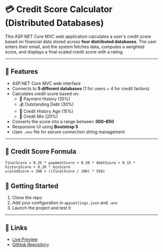 # 💳 Credit Score Calculator (Distributed Databases)

This ASP.NET Core MVC web application calculates a user's credit score based on financial data stored across **four distributed databases**. The user enters their email, and the system fetches data, computes a weighted score, and displays a final scaled credit score with a rating.

---

## 🚀 Features

- ASP.NET Core MVC web interface
- Connects to **5 different databases** (1 for users + 4 for credit factors)
- Calculates credit score based on:
  - 🧾 Payment History (35%)
  - 💰 Outstanding Debt (30%)
  - 📆 Credit History Age (15%)
  - 🧠 Credit Mix (20%)
- Converts the score into a range between **300–850**
- Responsive UI using **Bootstrap 5**
- Uses `.env` file for secure connection string management

---

## 🧮 Credit Score Formula

```text
finalScore = 0.35 * paymentScore + 0.30 * debtScore + 0.15 * historyScore + 0.20 * mixScore
scaledScore = 300 + ((finalScore / 100) * 550)
```

## 🚀 Getting Started

1. Clone the repo
2. Add your configuration in `appsettings.json` and `.env`
3. Launch the project and test it

---

## 🔗 Links

- [Live Preview](http://creditscore.runasp.net/)
- [GitHub Repository](https://github.com/WalidTawfik1/IScoreApp)
